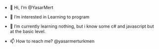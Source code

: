 - 👋 Hi, I’m @YasarMert
- 👀 I’m interested in Learning to program
- 🌱 I’m currently learning nothing, but i know some c# and javascript but at the basic level.

- 📫 How to reach me? @yasarmerturkmen

<!---
YasarMert/YasarMert is a ✨ special ✨ repository because its `README.md` (this file) appears on your GitHub profile.
You can click the Preview link to take a look at your changes.
--->
